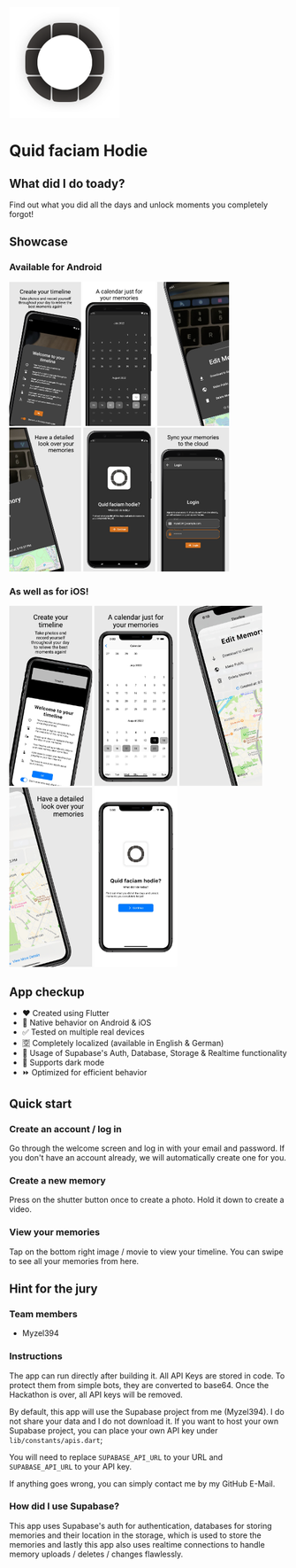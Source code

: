 <img src="assets/logo.svg" float="left" width="200" />

# Quid faciam Hodie

## What did I do toady?

Find out what you did all the days and unlock moments you completely forgot!


## Showcase

### Available for Android

<p float="left">
    <img src="readme_content/store_previews/android/0_timeline.png" width="130" />
    <img src="readme_content/store_previews/android/1_calendar.png" width="130" />
    <img src="readme_content/store_previews/android/2_details_1.png" width="130" />
    <img src="readme_content/store_previews/android/2_details_2.png" width="130" />
    <img src="readme_content/store_previews/android/3_welcome.png" width="130" />
    <img src="readme_content/store_previews/android/4_login.png" width="130" />
</p>

### As well as for iOS!

<p float="left">
    <img src="readme_content/store_previews/ios/0_timeline.png" width="150" />
    <img src="readme_content/store_previews/ios/1_calendar.png" width="150" />
    <img src="readme_content/store_previews/ios/2_details_1.png" width="150" />
    <img src="readme_content/store_previews/ios/2_details_2.png" width="150" />
    <img src="readme_content/store_previews/ios/3_welcome.png" width="150" />
</p>


## App checkup

* :heart: Created using Flutter
* :apple: Native behavior on Android & iOS
* :white_check_mark: Tested on multiple real devices
* :u7a7a: Completely localized (available in English & German)
* :flashlight: Usage of Supabase's Auth, Database, Storage & Realtime functionality
* :new_moon_with_face: Supports dark mode
* :fast_forward: Optimized for efficient behavior


## Quick start

### Create an account / log in

Go through the welcome screen and log in with your email and password.
If you don't have an account already, we will automatically create one for you.

### Create a new memory

Press on the shutter button once to create a photo.
Hold it down to create a video.

### View your memories

Tap on the bottom right image / movie to view your timeline.
You can swipe to see all your memories from here.


## Hint for the jury

### Team members

* Myzel394

### Instructions

The app can run directly after building it. All API Keys are stored in code.
To protect them from simple bots, they are converted to base64.
Once the Hackathon is over, all API keys will be removed.

By default, this app will use the Supabase project from me (Myzel394).
I do not share your data and I do not download it.
If you want to host your own Supabase project, you can place your
own API key under `lib/constants/apis.dart`;

You will need to replace `SUPABASE_API_URL` to your URL and `SUPABASE_API_URL` to your API key.

If anything goes wrong, you can simply contact me by my GitHub E-Mail.

### How did I use Supabase?

This app uses Supabase's auth for authentication,
databases for storing memories and their location in the
storage, which is used to store the memories and lastly this app
also uses realtime connections to handle memory uploads /
deletes / changes flawlessly.
